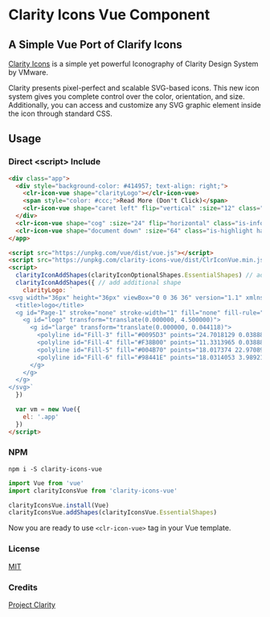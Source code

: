 # Clarity Icons Vue Component

## A Simple Vue Port of Clarify Icons

[Clarity Icons](https://vmware.github.io/clarity/documentation/iconography) 
is a simple yet powerful Iconography of Clarity Design System by VMware.

Clarity presents pixel-perfect and scalable SVG-based icons. This new icon system 
gives you complete control over the color, orientation, and size. Additionally, 
you can access and customize any SVG graphic element inside the icon through 
standard CSS.

## Usage

### Direct &lt;script> Include

```html
<div class="app">
  <div style="background-color: #414957; text-align: right;">
    <clr-icon-vue shape="clarityLogo"></clr-icon-vue>
    <span style="color: #ccc;">Read More (Don't Click)</span>
    <clr-icon-vue shape="caret left" flip="vertical" :size="12" class="is-inverse"></clr-icon-vue>
  </div>
  <clr-icon-vue shape="cog" :size="24" flip="horizontal" class="is-info has-badge"></clr-icon-vue>
  <clr-icon-vue shape="document down" :size="64" class="is-highlight has-alert"></clr-icon-vue>
</app>

<script src="https://unpkg.com/vue/dist/vue.js"></script>
<script src="https://unpkg.com/clarity-icons-vue/dist/ClrIconVue.min.js"></script>
<script>
  clarityIconAddShapes(clarityIconOptionalShapes.EssentialShapes) // add built-in shape set
  clarityIconAddShapes({ // add additional shape
    clarityLogo: `
<svg width="36px" height="36px" viewBox="0 0 36 36" version="1.1" xmlns="http://www.w3.org/2000/svg" xmlns:xlink="http://www.w3.org/1999/xlink">
  <title>logo</title>
  <g id="Page-1" stroke="none" stroke-width="1" fill="none" fill-rule="evenodd">
    <g id="logo" transform="translate(0.000000, 4.500000)">
      <g id="large" transform="translate(0.000000, 0.044118)">
        <polyline id="Fill-3" fill="#0095D3" points="24.7018129 0.0388840336 35.979641 6.71768066 35.9614589 20.2811697 24.7018129 26.9417748 18.0173463 22.9707846 29.6688177 16.4295126 29.6688177 10.5321277 24.9216504 7.92742184 18.0321077 3.99030785"></polyline>
        <polyline id="Fill-4" fill="#F38B00" points="11.3313965 0.0388840336 0.0535685039 6.71768066 0.0717505512 20.2811697 11.3313965 26.9417748 18.0166889 22.970061 7.35448694 16.4295126 7.35448694 10.5321277 18.0324642 3.98991663"></polyline>
        <polyline id="Fill-5" fill="#004B70" points="18.017374 22.9708988 11.4990488 18.9719838 18.0212495 15.1272387 24.9510827 19.0786297"></polyline>
        <polyline id="Fill-6" fill="#98441E" points="18.0314053 3.98921729 11.5267517 7.97364692 18.0439938 11.8578324 24.9058951 7.91831944"></polyline>
      </g>
    </g>
  </g>
</svg>`
  })

  var vm = new Vue({
    el: '.app'
  })
</script>
```

### NPM

```
npm i -S clarity-icons-vue
```

```javascript
import Vue from 'vue'
import clarityIconsVue from 'clarity-icons-vue'

clarityIconsVue.install(Vue)
clarityIconsVue.addShapes(clarityIconsVue.EssentialShapes)
```

Now you are ready to use `<clr-icon-vue>` tag in your Vue template.

### License

[MIT](http://opensource.org/licenses/MIT)

### Credits

[Project Clarity](https://vmware.github.io/clarity)
